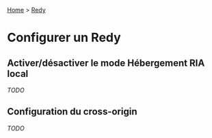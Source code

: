[Home](../sitemap.md) > [Redy](index.md)

# Configurer un Redy

## Activer/désactiver le mode Hébergement RIA local

*TODO*

## Configuration du cross-origin

*TODO*